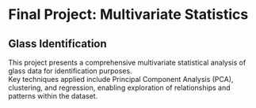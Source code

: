 # Final Project: Multivariate Statistics

## Glass Identification

This project presents a comprehensive multivariate statistical analysis of glass data for identification purposes.  
Key techniques applied include Principal Component Analysis (PCA), clustering, and regression, enabling exploration of relationships and patterns within the dataset.  
